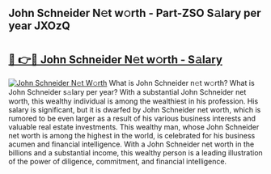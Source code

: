 ## John Schneider N𝚎t w𝚘rth - Part-ZSO S𝚊lary per year JXOzQ

# <h2><a href="http://gc0hoxi.nevu.top/?p=John+Schneider">🔗 👉🔴 John Schneider N𝚎t w𝚘rth - S𝚊lary</a></h2>

[![John Schneider N𝚎t W𝚘rth](https://i.imgur.com/Oavwk0R.jpeg)](http://gc0hoxi.nevu.top/?p=John+Schneider)
What is John Schneider n𝚎t w𝚘rth? What is John Schneider s𝚊lary per year?
With a substantial John Schneider net worth, this wealthy individual is among the wealthiest in his profession. His salary is significant, but it is dwarfed by John Schneider net worth, which is rumored to be even larger as a result of his various business interests and valuable real estate investments. This wealthy man, whose John Schneider net worth is among the highest in the world, is celebrated for his business acumen and financial intelligence. With a John Schneider net worth in the billions and a substantial income, this wealthy person is a leading illustration of the power of diligence, commitment, and financial intelligence.
